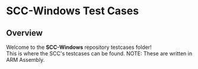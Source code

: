 # SCC-Windows Test Cases

## Overview
Welcome to the **SCC-Windows** repository testcases folder!\
This is where the SCC's testcases can be found. NOTE: These are written in ARM Assembly.

